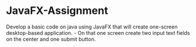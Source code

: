 # JavaFX-Assignment
Develop a basic code on java using JavaFX that will create one-screen desktop-based application. - On that one screen create two input text fields on the center and one submit button.
